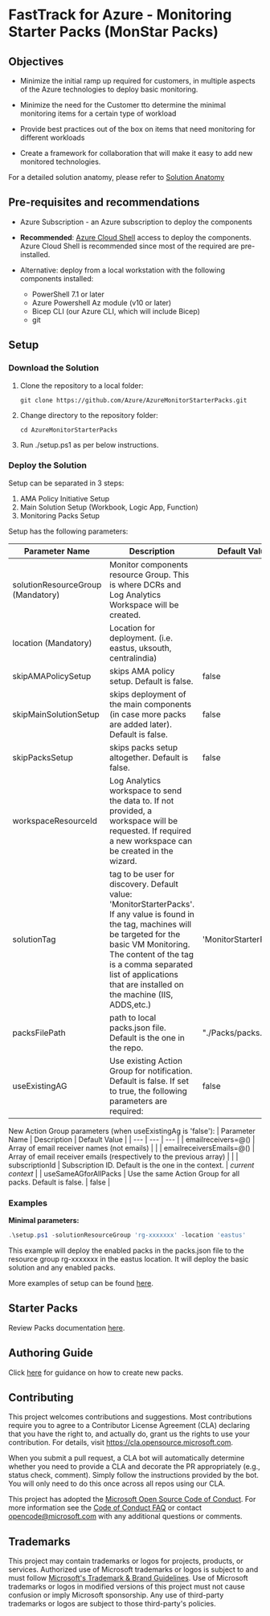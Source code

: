 # FastTrack for Azure - Monitoring Starter Packs (MonStar Packs)

## Objectives

- Minimize the initial ramp up required for customers, in multiple aspects of the Azure technologies to deploy basic monitoring.

- Minimize the need for the Customer tto determine the minimal monitoring items for a certain type of workload 

- Provide best practices out of the box on items that need monitoring for different workloads 

- Create a framework for collaboration that will make it easy to add new monitored technologies. 

For a detailed solution anatomy, please refer to [Solution Anatomy](./Docs/solution-anatomy.md)

## Pre-requisites and recommendations

- Azure Subscription - an Azure subscription to deploy the components
- **Recommended**: [Azure Cloud Shell](https://shell.azure.com) access to deploy the components. Azure Cloud Shell is recommended since most of the required are pre-installed. 
- Alternative: deploy from a local workstation with the following components installed:

    - PowerShell 7.1 or later
    - Azure Powershell Az module (v10 or later)
    - Bicep CLI (our Azure CLI, which will include  Bicep)
    - git

## Setup

### Download the Solution

1. Clone the repository to a local folder:

    `git clone https://github.com/Azure/AzureMonitorStarterPacks.git`

2. Change directory to the repository folder:

    `cd AzureMonitorStarterPacks`

3. Run ./setup.ps1 as per below instructions.

### Deploy the Solution

Setup can be separated in 3 steps:

1. AMA Policy Initiative Setup
2. Main Solution Setup (Workbook, Logic App, Function)
3. Monitoring Packs Setup

Setup has the following parameters:

| Parameter Name | Description | Default Value |
| --- | --- |  --- |
| solutionResourceGroup (Mandatory) | Monitor components resource Group. This is where DCRs and Log Analytics Workspace will be created. | |
| location (Mandatory) | Location for deployment. (i.e. eastus, uksouth, centralindia) | |
| skipAMAPolicySetup | skips AMA policy setup. Default is false. | false |
| skipMainSolutionSetup | skips deployment of the main components (in case more packs are added later). Default is false. | false |
| skipPacksSetup | skips packs setup altogether. Default is false. | false |
| workspaceResourceId | Log Analytics workspace to send the data to. If not provided, a workspace will be requested. If required a new workspace can be created in the wizard. | |
| solutionTag | tag to be user for discovery. Default value: 'MonitorStarterPacks'. If any value is found in the tag, machines will be targeted for the basic VM Monitoring. The content of the tag is a comma separated list of applications that are installed on the machine (IIS, ADDS,etc.) | 'MonitorStarterPacks' |
| packsFilePath | path to local packs.json file. Default is the one in the repo. | "./Packs/packs.json" |
| useExistingAG | Use existing Action Group for notification. Default is false. If set to true, the following parameters are required: | false |

New Action Group parameters (when useExistingAg is 'false'):
| Parameter Name | Description | Default Value |
| --- | --- |  --- |
| emailreceivers=@() | Array of email receiver names (not emails) | |
| emailreceiversEmails=@() | Array of email receiver emails (respectively to the previous array) | |
| subscriptionId | Subscription ID. Default is the one in the context. | _current context_ |
| useSameAGforAllPacks | Use the same Action Group for all packs. Default is false.  | false |

### Examples

**Minimal parameters:**

```powershell
.\setup.ps1 -solutionResourceGroup 'rg-xxxxxxx' -location 'eastus'
```

This example will deploy the enabled packs in the packs.json file to the resource group rg-xxxxxxx in the eastus location. It will deploy the basic solution and any enabled packs.

More examples of setup can be found [here](./Docs/setup-examples.md).

## Starter Packs

Review Packs documentation [here](./Packs/README.md).

## Authoring Guide

Click [here](./Docs/authoring.md) for guidance on how to create new packs.

## Contributing

This project welcomes contributions and suggestions.  Most contributions require you to agree to a
Contributor License Agreement (CLA) declaring that you have the right to, and actually do, grant us
the rights to use your contribution. For details, visit https://cla.opensource.microsoft.com.

When you submit a pull request, a CLA bot will automatically determine whether you need to provide
a CLA and decorate the PR appropriately (e.g., status check, comment). Simply follow the instructions
provided by the bot. You will only need to do this once across all repos using our CLA.

This project has adopted the [Microsoft Open Source Code of Conduct](https://opensource.microsoft.com/codeofconduct/).
For more information see the [Code of Conduct FAQ](https://opensource.microsoft.com/codeofconduct/faq/) or
contact [opencode@microsoft.com](mailto:opencode@microsoft.com) with any additional questions or comments.

## Trademarks

This project may contain trademarks or logos for projects, products, or services. Authorized use of Microsoft 
trademarks or logos is subject to and must follow 
[Microsoft's Trademark & Brand Guidelines](https://www.microsoft.com/en-us/legal/intellectualproperty/trademarks/usage/general).
Use of Microsoft trademarks or logos in modified versions of this project must not cause confusion or imply Microsoft sponsorship.
Any use of third-party trademarks or logos are subject to those third-party's policies.
